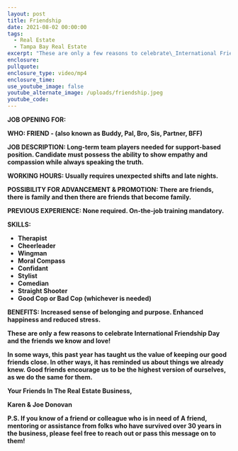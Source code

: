 ```yaml
---
layout: post
title: Friendship
date: 2021-08-02 00:00:00
tags:
  - Real Estate
  - Tampa Bay Real Estate
excerpt: "These are only a few reasons to celebrate\_International Friendship Day\_and the friends we know and love!"
enclosure:
pullquote:
enclosure_type: video/mp4
enclosure_time:
use_youtube_image: false
youtube_alternate_image: /uploads/friendship.jpeg
youtube_code:
---
```

**JOB OPENING FOR:&nbsp;**

**WHO: FRIEND - (also known as Buddy, Pal, Bro, Sis, Partner, BFF)**

**JOB DESCRIPTION: Long-term team players needed for support-based position. Candidate must possess the ability to show empathy and compassion while always speaking the truth.**

**WORKING HOURS: Usually requires unexpected shifts and late nights.**

**POSSIBILITY FOR ADVANCEMENT & PROMOTION: There are friends, there is family and then there are friends that become family.**

**PREVIOUS EXPERIENCE: None required. On-the-job training mandatory.**

**SKILLS:**

* **Therapist**
* **Cheerleader**
* **Wingman**
* **Moral Compass**
* **Confidant**
* **Stylist**
* **Comedian**
* **Straight Shooter**
* **Good Cop or Bad Cop (whichever is needed)**

**BENEFITS: Increased sense of belonging and purpose. Enhanced happiness and reduced stress.**

**These are only a few reasons to celebrate International Friendship Day and the friends we know and love\!**

**In some ways, this past year has taught us the value of keeping our good friends close. In other ways, it has reminded us about things we already knew. Good friends encourage us to be the highest version of ourselves, as we do the same for them.**

**Your Friends In The Real Estate Business,**

**Karen & Joe Donovan**

**P.S. If you know of a friend or colleague who is in need of A friend, mentoring or assistance from folks who have survived over 30 years in the business, please feel free to reach out or pass this message on to them\!**
